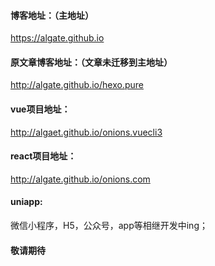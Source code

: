 #### 博客地址：（主地址）
https://algate.github.io

#### 原文章博客地址：（文章未迁移到主地址）
http://algate.github.io/hexo.pure

#### vue项目地址：
http://algaet.github.io/onions.vuecli3

#### react项目地址：
http://algate.github.io/onions.com

#### uniapp:
微信小程序，H5，公众号，app等相继开发中ing；

#### 敬请期待
